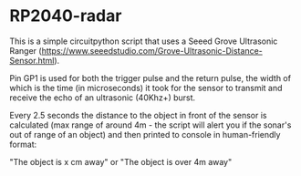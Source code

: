 # RP2040-radar

This is a simple circuitpython script that uses a Seeed Grove Ultrasonic Ranger (https://www.seeedstudio.com/Grove-Ultrasonic-Distance-Sensor.html).

Pin GP1 is used for both the trigger pulse and the return pulse, the width of which is the time (in microseconds) it took for the sensor to transmit and receive the echo of an ultrasonic (40Khz+) burst.

Every 2.5 seconds the distance to the object in front of the sensor is calculated (max range of around 4m - the script will alert you if the sonar's out of range of an object) and then printed to console in human-friendly format:

"The object is x cm away"
or
"The object is over 4m away"

